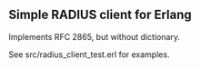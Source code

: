 ## Simple RADIUS client for Erlang 

Implements RFC 2865, but without dictionary.

See src/radius_client_test.erl for examples.


